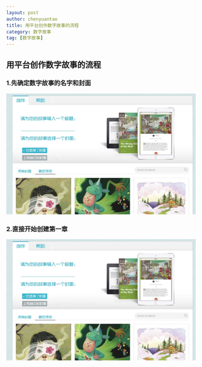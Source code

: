 ```yaml
---
layout: post
author: chenyuantao
title: 用平台创作数字故事的流程
category: 数字故事
tag: [数字故事]
---
```


## 用平台创作数字故事的流程
### 1.先确定数字故事的名字和封面
![szgs1][1]


  [1]: /public/pic/szgs1.jpg

### 2.直接开始创建第一章
![szgs1][1]


  [1]: /public/pic/szgs2.jpg
